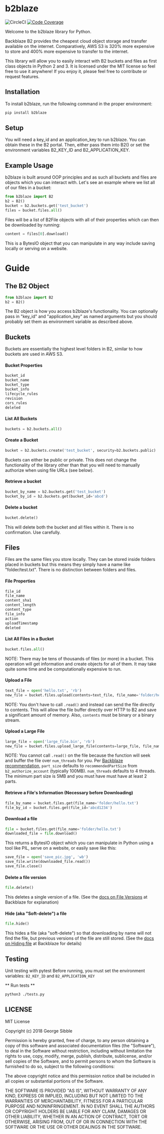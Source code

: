 # b2blaze 
![CircleCI](https://img.shields.io/circleci/project/github/sibblegp/b2blaze.svg)
[![Code Coverage](https://scrutinizer-ci.com/g/sibblegp/b2blaze/badges/coverage.png?b=master)](https://scrutinizer-ci.com/g/sibblegp/b2blaze/?branch=master)


Welcome to the b2blaze library for Python.

Backblaze B2 provides the cheapest cloud object storage and transfer available on the internet. Comparatively, AWS S3 is 320% more expensive to store and 400% more expensive to transfer to the internet.

This library will allow you to easily interact with B2 buckets and files as first class objects in Python 2 and 3. It is licensed under the MIT license so feel free to use it anywhere! If you enjoy it, please feel free to contribute or request features.

## Installation

To install b2blaze, run the following command in the proper environment:

```bash
pip install b2blaze
```

## Setup

You will need a key_id and an application_key to run b2blaze. You can obtain these in the B2 portal. Then, either pass them into B2() or set the environment variables B2_KEY_ID and B2_APPLICATION_KEY.

## Example Usage

b2blaze is built around OOP principles and as such all buckets and files are objects which you can interact with. Let's see an example where we list all of our files in a bucket:

```python
from b2blaze import B2
b2 = B2()
bucket = b2.buckets.get('test_bucket')
files = bucket.files.all()
```

Files will be a list of B2File objects with all of their properties which can then be downloaded by running:

```python
content = files[0].download()
```

This is a BytesIO object that you can manipulate in any way include saving locally or serving on a website.

# Guide

## The B2 Object

```python
from b2blaze import B2
b2 = B2()
```
The B2 object is how you access b2blaze's functionality. You can optionally pass in "key_id" and "application_key" as named arguments but you should probably set them as environment variable as described above.

## Buckets

Buckets are essentially the highest level folders in B2, similar to how buckets are used in AWS S3.

#### Bucket Properties

```python
bucket_id
bucket_name
bucket_type
bucket_info
lifecycle_rules
revision
cors_rules
deleted
```

#### List All Buckets

```python
buckets = b2.buckets.all()
```

#### Create a Bucket

```python
bucket = b2.buckets.create('test_bucket', security=b2.buckets.public)
```

Buckets can either be public or private. This does not change the functionality of the library other than that you will need to manually authorize when using file URLs (see below).

#### Retrieve a bucket

```python
bucket_by_name = b2.buckets.get('test_bucket')
bucket_by_id = b2.buckets.get(bucket_id='abcd')
```

#### Delete a bucket

```python
bucket.delete()
```

This will delete both the bucket and all files within it. There is no confirmation. Use carefully.

## Files

Files are the same files you store locally. They can be stored inside folders placed in buckets but this means they simply have a name like "folder/test.txt". There is no distinction between folders and files.

#### File Properties

```python
file_id
file_name
content_sha1
content_length
content_type
file_info
action
uploadTimestamp
deleted
```

#### List All Files in a Bucket

```python
bucket.files.all()
```

NOTE: There may be tens of thousands of files (or more) in a bucket. This operation will get information and create objects for all of them. It may take quite some time and be computationally expensive to run.

#### Upload a File

```python
text_file = open('hello.txt', 'rb')
new_file = bucket.files.upload(contents=text_file, file_name='folder/hello.txt')
```

NOTE: You don't have to call `.read()` and instead can send the file directly to contents. This will allow the file buffer directly over HTTP to B2 and save a significant amount of memory. Also, `contents` must be binary or a binary stream.

#### Upload a Large File

```python
large_file = open('large_file.bin', 'rb')
new_file = bucket.files.upload_large_file(contents=large_file, file_name='folder/large_file.bin', num_threads=4)
```

NOTE: You cannot call `.read()` on the file because the function will seek and buffer the file over `num_threads` for you. Per [Backblaze recommendation](https://www.backblaze.com/b2/docs/large_files.html), `part_size` defaults to `recommendedPartSize` from `b2_authorize_account` (typically 100MB). `num_threads` defaults to 4 threads. The minimum part size is 5MB and you must have must have at least 2 parts.

#### Retrieve a File's Information (Necessary before Downloading)

```python
file_by_name = bucket.files.get(file_name='folder/hello.txt')
file_by_id = bucket.files.get(file_id='abcd1234')
```

#### Download a file

````python
file = bucket.files.get(file_name='folder/hello.txt')
downloaded_file = file.download()
````

This returns a BytesIO object which you can manipulate in Python using a tool like PIL, serve on a website, or easily save like this:

```python
save_file = open('save_pic.jpg', 'wb')
save_file.write(downloaded_file.read())
save_file.close()
```

#### Delete a file version

```python
file.delete()
```

This deletes a single version of a file. (See the [docs on File Versions](https://www.backblaze.com/b2/docs/b2_delete_file_version.html) at Backblaze for explanation)

#### Hide (aka "Soft-delete") a file

```python
file.hide()
```

This hides a file (aka "soft-delete") so that downloading by name will not find the file, but previous versions of the file are still stored. (See the [docs on Hiding file](https://www.backblaze.com/b2/docs/b2_hide_file.html) at Backblaze for details)

## Testing

Unit testing with pytest
Before running, you must set the environment variables: `B2_KEY_ID` and `B2_APPLICATION_KEY`

** Run tests **

``` bash
python3 ./tests.py
```


## LICENSE

MIT License

Copyright (c) 2018 George Sibble

Permission is hereby granted, free of charge, to any person obtaining a copy
of this software and associated documentation files (the "Software"), to deal
in the Software without restriction, including without limitation the rights
to use, copy, modify, merge, publish, distribute, sublicense, and/or sell
copies of the Software, and to permit persons to whom the Software is
furnished to do so, subject to the following conditions:

The above copyright notice and this permission notice shall be included in all
copies or substantial portions of the Software.

THE SOFTWARE IS PROVIDED "AS IS", WITHOUT WARRANTY OF ANY KIND, EXPRESS OR
IMPLIED, INCLUDING BUT NOT LIMITED TO THE WARRANTIES OF MERCHANTABILITY,
FITNESS FOR A PARTICULAR PURPOSE AND NONINFRINGEMENT. IN NO EVENT SHALL THE
AUTHORS OR COPYRIGHT HOLDERS BE LIABLE FOR ANY CLAIM, DAMAGES OR OTHER
LIABILITY, WHETHER IN AN ACTION OF CONTRACT, TORT OR OTHERWISE, ARISING FROM,
OUT OF OR IN CONNECTION WITH THE SOFTWARE OR THE USE OR OTHER DEALINGS IN THE
SOFTWARE.

